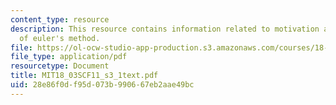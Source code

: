 ```yaml
---
content_type: resource
description: This resource contains information related to motivation and implementation
  of euler's method.
file: https://ol-ocw-studio-app-production.s3.amazonaws.com/courses/18-03sc-differential-equations-fall-2011/28e86f0df95d073b990667eb2aae49bc_MIT18_03SCF11_s3_1text.pdf
file_type: application/pdf
resourcetype: Document
title: MIT18_03SCF11_s3_1text.pdf
uid: 28e86f0d-f95d-073b-9906-67eb2aae49bc
---
```

